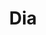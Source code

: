 ---
title: "Dia"
url: /ciudad-autonoma-de-buenos-aires/dia-avenida-juan-bautista-alberdi-6/
shop: Supermarkt
---
